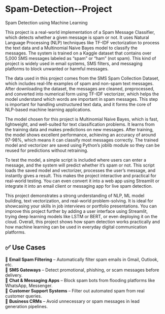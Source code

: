 # Spam-Detection--Project
Spam Detection using Machine Learning

This project is a real-world implementation of a Spam Message Classifier, which detects whether a given message is spam or not. It uses Natural Language Processing (NLP) techniques like TF-IDF vectorization to process the text data and a Multinomial Naive Bayes model to classify the messages. The system is trained on a Kaggle dataset that contains over 5,000 SMS messages labeled as “spam” or “ham” (not spam). This kind of project is widely used in email systems, SMS filters, and messaging platforms to block unwanted or harmful messages.

The data used in this project comes from the SMS Spam Collection Dataset, which includes real-life examples of spam and non-spam text messages. After downloading the dataset, the messages are cleaned, preprocessed, and converted into numerical form using TF-IDF vectorizer, which helps the model understand which words are important in spam messages. This step is important for handling unstructured text data, and it forms the core of NLP-based machine learning applications.

The model chosen for this project is Multinomial Naive Bayes, which is fast, lightweight, and well-suited for text classification problems. It learns from the training data and makes predictions on new messages. After training, the model shows excellent performance, achieving an accuracy of around 97-98%, which means it can classify most messages correctly. The trained model and vectorizer are saved using Python’s joblib module so they can be reused for predictions without retraining.

To test the model, a simple script is included where users can enter a message, and the system will predict whether it’s spam or not. This script loads the saved model and vectorizer, processes the user’s message, and instantly gives a result. This makes the project interactive and practical for real-world testing. You can even convert it into a web app using Streamlit or integrate it into an email client or messaging app for live spam detection.

This project demonstrates a strong understanding of NLP, ML model building, text vectorization, and real-world problem-solving. It is ideal for showcasing your skills in job interviews or portfolio presentations. You can improve this project further by adding a user interface using Streamlit, trying deep learning models like LSTM or BERT, or even deploying it on the cloud. Overall, this project shows how spam detection works practically and how machine learning can be used in everyday digital communication platforms.

## ✅ Use Cases

🔸 **Email Spam Filtering** – Automatically filter spam emails in Gmail, Outlook, etc.  
🔸 **SMS Gateways** – Detect promotional, phishing, or scam messages before delivery.  
🔸 **Chat & Messaging Apps** – Block spam bots from flooding platforms like WhatsApp, Messenger.  
🔸 **Customer Support Systems** – Filter out automated spam from real customer queries.  
🔸 **Business CRMs** – Avoid unnecessary or spam messages in lead generation pipelines.

